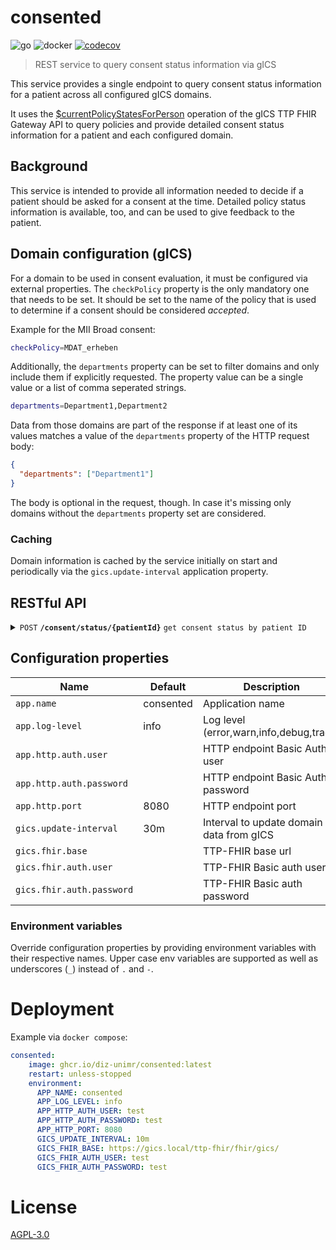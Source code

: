 # consented
![go](https://github.com/diz-unimr/consented/actions/workflows/build.yml/badge.svg) ![docker](https://github.com/diz-unimr/consent-to-fhir/actions/workflows/release.yml/badge.svg) [![codecov](https://codecov.io/github/diz-unimr/consented/branch/main/graph/badge.svg?token=4ciJIXKAK5)](https://codecov.io/github/diz-unimr/consented)
> REST service to query consent status information via gICS

This service provides a single endpoint to query consent status information for a patient across all configured gICS domains.

It uses the [$currentPolicyStatesForPerson](https://www.ths-greifswald.de/wp-content/uploads/tools/fhirgw/ig/2.2.0/ImplementationGuide-markdown-Einwilligungsmanagement-Operations-currentPolicyStatesForPerson.html)
operation of the gICS TTP FHIR Gateway API to query policies and provide detailed consent status information for a patient and each configured domain.  

## Background

This service is intended to provide all information needed to decide if a patient should be asked for a consent at the time. 
Detailed policy status information is available, too, and can be used to give feedback to the patient.

## Domain configuration (gICS)

For a domain to be used in consent evaluation, it must be configured via external properties.
The `checkPolicy` property is the only mandatory one that needs to be set. It should be set to the name of the 
policy that is used to determine if a consent should be considered _accepted_.  

Example for the MII Broad consent:

```sh
checkPolicy=MDAT_erheben
```

Additionally, the `departments` property can be set to filter domains and only include them if explicitly requested. 
The property value can be a single value or a list of comma seperated strings.

```sh
departments=Department1,Department2
```

Data from those domains are part of the response if at least one of its values matches a value of the
`departments` property of the HTTP request body:

```json
{
  "departments": ["Department1"]
}
```

The body is optional in the request, though. In case it's missing only domains without the `departments` property set
are considered.

### Caching

Domain information is cached by the service initially on start and periodically via the `gics.update-interval`
application property.


## RESTful API

<details>
 <summary><code>POST</code> <code><b>/consent/status/{patientId}</b></code> <code>get consent status by patient ID</code></summary>

##### Request

###### Path parameter

> | name        |  type     | data type | description        |
> |-------------|-----------|-----------|--------------------|
> | `patientId` |  required | string    | The gICS signer ID |

###### Body

_The body is optional!_

> | content-type       | value                      | description                                   |
> |--------------------|----------------------------|-----------------------------------------------|
> | `application/json` | `{"departments": ["..."]}` | Include listed departments in status response |

##### Responses

_Response JSON interface definitions below._

> | http code | content-type       | response                         |
> |-----------|--------------------|----------------------------------|
> | `200`     | `application/json` | Array of `Consent domain status` |
> | `400`     | `application/json` | `Error`                          |
> | `401`     |                    |                                  |
> | `404`     | `application/json` | `Error`                          |
> | `502`     | `application/json` | `Error`                          |

###### JSON response interfaces

`Consent domain status`

_See `Policy` response below._

| property     | description                      | type                                                     |
|--------------|----------------------------------|----------------------------------------------------------|
| domain       | domain name                      | `string`                                                 |
| description  | domain description               | `string`                                                 |
| status       | consent status of `checkPolicy`  | `string` ("accepted", "declined", "expired","withdrawn") |
| last-updated | date of last update              | `string` (ISO 8601 date)                                 |
| ask-consent  | patient can be asked for consent | `boolean`                                                |
| policies     | domain name                      | Array of `Policy`                                        |

⚠️ **NOTE**: `ask-consent` _can_ evaluate to `true`, if an existing valid consent exists but will expire in less than a year.

`Policy`

| property | description   | type      |
|----------|---------------|-----------|
| name     | policy name   | `string`  |
| permit   | policy status | `boolean` |

`Error`

| property | description         | type     |
|----------|---------------------|----------|
| error    | error response text | `string` |

##### Example cURL

> ```bash
>  curl -X POST -H "Content-Type: application/json" https://localhost/consent/status/42
> ```


#### Example response

>```json
>[
>    {
>      "domain": "MII",
>      "description": "Broad Consent",
>      "status": "declined",
>      "last-updated": "2023-09-21T14:13:25.999+02:00",
>      "ask-consent": false,
>      "policies": [
>        {
>          "name": "Erfassung neuer identifizierender Daten (IDAT)",
>          "permit": false
>        },
>        {
>          "name": "Rekontaktierung bezüglich Zusatzbefund im Rahmen der am Standort dafür entwickelten Prozesse und der im Nutzungsantrag angegebenen Bedingungen",
>          "permit": false
>        },
>        {
>          "name": "Erfassung medizinischer Daten (MDAT)",
>          "permit": false
>        }
>      ]
>    }
>]
>```
</details>

## Configuration properties

| Name                      | Default   | Description                              |
|---------------------------|-----------|------------------------------------------|
| `app.name`                | consented | Application name                         |
| `app.log-level`           | info      | Log level (error,warn,info,debug,trace)  |
| `app.http.auth.user`      |           | HTTP endpoint Basic Auth user            |
| `app.http.auth.password`  |           | HTTP endpoint Basic Auth password        |
| `app.http.port`           | 8080      | HTTP endpoint port                       |
| `gics.update-interval`    | 30m       | Interval to update domain data from gICS |
| `gics.fhir.base`          |           | TTP-FHIR base url                        |
| `gics.fhir.auth.user`     |           | TTP-FHIR Basic auth user                 |
| `gics.fhir.auth.password` |           | TTP-FHIR Basic auth password             |


### Environment variables

Override configuration properties by providing environment variables with their respective names.
Upper case env variables are supported as well as underscores (`_`) instead of `.` and `-`.


# Deployment

Example via `docker compose`:
```yml
consented:
    image: ghcr.io/diz-unimr/consented:latest
    restart: unless-stopped
    environment:
      APP_NAME: consented
      APP_LOG_LEVEL: info
      APP_HTTP_AUTH_USER: test
      APP_HTTP_AUTH_PASSWORD: test
      APP_HTTP_PORT: 8080
      GICS_UPDATE_INTERVAL: 10m
      GICS_FHIR_BASE: https://gics.local/ttp-fhir/fhir/gics/
      GICS_FHIR_AUTH_USER: test
      GICS_FHIR_AUTH_PASSWORD: test
```

# License

[AGPL-3.0](https://www.gnu.org/licenses/agpl-3.0.en.html)
